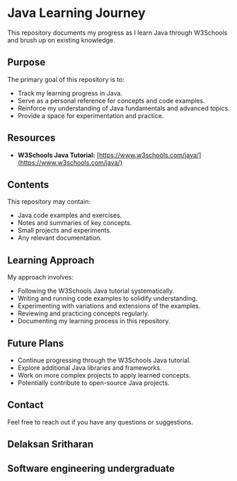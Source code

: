 # Java Learning Journey

This repository documents my progress as I learn Java through W3Schools and brush up on existing knowledge.

## Purpose

The primary goal of this repository is to:

* Track my learning progress in Java.
* Serve as a personal reference for concepts and code examples.
* Reinforce my understanding of Java fundamentals and advanced topics.
* Provide a space for experimentation and practice.

## Resources

* **W3Schools Java Tutorial:** [https://www.w3schools.com/java/](https://www.w3schools.com/java/)

## Contents

This repository may contain:

* Java code examples and exercises.
* Notes and summaries of key concepts.
* Small projects and experiments.
* Any relevant documentation.

## Learning Approach

My approach involves:

* Following the W3Schools Java tutorial systematically.
* Writing and running code examples to solidify understanding.
* Experimenting with variations and extensions of the examples.
* Reviewing and practicing concepts regularly.
* Documenting my learning process in this repository.

## Future Plans

* Continue progressing through the W3Schools Java tutorial.
* Explore additional Java libraries and frameworks.
* Work on more complex projects to apply learned concepts.
* Potentially contribute to open-source Java projects.

## Contact

Feel free to reach out if you have any questions or suggestions.


## Delaksan Sritharan
## Software engineering undergraduate
